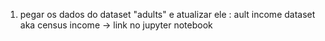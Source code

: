

1) pegar os dados do dataset "adults" e atualizar ele : ault income dataset aka census income  -> link no jupyter notebook
